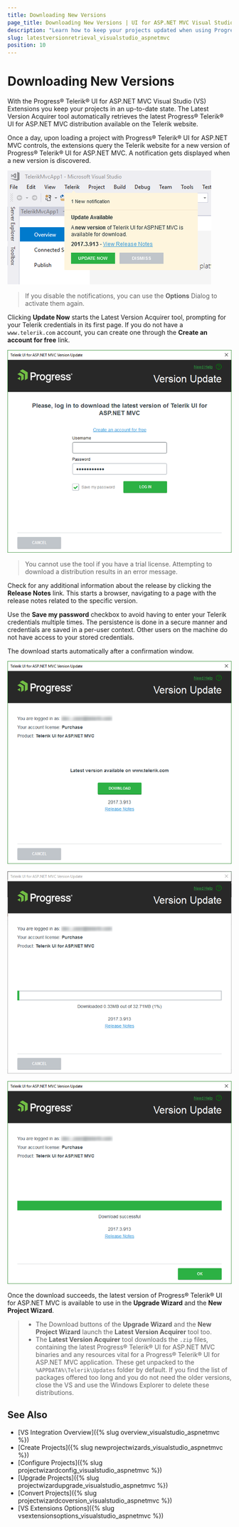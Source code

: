 ```yaml
---
title: Downloading New Versions
page_title: Downloading New Versions | UI for ASP.NET MVC Visual Studio Integration
description: "Learn how to keep your projects updated when using Progress&reg; Telerik&reg; UI for ASP.NET MVC."
slug: latestversionretrieval_visualstudio_aspnetmvc
position: 10
---
```


# Downloading New Versions

With the Progress&reg; Telerik&reg; UI for ASP.NET MVC Visual Studio (VS) Extensions you keep your projects in an up-to-date state. The Latest Version Acquirer tool automatically retrieves the latest Progress&reg; Telerik&reg; UI for ASP.NET MVC distribution available on the Telerik website.

Once a day, upon loading a project with Progress&reg; Telerik&reg; UI for ASP.NET MVC controls, the extensions query the Telerik website for a new version of Progress&reg; Telerik&reg; UI for ASP.NET MVC. A notification gets displayed when a new version is discovered.

![A displayed notification upon locating a new Telerik UI for ASP.NET MVC version](images/notification.png)

> If you disable the notifications, you can use the **Options** Dialog to activate them again.

Clicking **Update Now** starts the Latest Version Acquirer tool, prompting for your Telerik credentials in its first page. If you do not have a `www.telerik.com` account, you can create one through the **Create an account for free** link.

![The Get the Latest Version dialog](images/lva1.png)

> You cannot use the tool if you have a trial license. Attempting to download a distribution results in an error message.

Check for any additional information about the release by clicking the **Release Notes** link. This starts a browser, navigating to a page with the release notes related to the specific version.

Use the **Save my password** checkbox to avoid having to enter your Telerik credentials multiple times. The persistence is done in a secure manner and credentials are saved in a per-user context. Other users on the machine do not have access to your stored credentials.

The download starts automatically after a confirmation window.

![The dialog indicating the download progress, getting the latest version](images/lva2.png)

![The dialog indicating the download progress, getting the latest version](images/lva3.png)

![The dialog indicating the download progress, getting the latest version](images/lva4.png)

Once the download succeeds, the latest version of Progress&reg; Telerik&reg; UI for ASP.NET MVC is available to use in the **Upgrade Wizard** and the **New Project Wizard**.

> * The Download buttons of the **Upgrade Wizard** and the **New Project Wizard** launch the **Latest Version Acquirer** tool too.
> * The **Latest Version Acquirer** tool downloads the `.zip` files, containing the latest Progress&reg; Telerik&reg; UI for ASP.NET MVC binaries and any resources vital for a Progress&reg; Telerik&reg; UI for ASP.NET MVC application. These get unpacked to the `%APPDATA%\Telerik\Updates` folder by default. If you find the list of packages offered too long and you do not need the older versions, close the VS and use the Windows Explorer to delete these distributions.

## See Also

* [VS Integration Overview]({% slug overview_visualstudio_aspnetmvc %})
* [Create Projects]({% slug newprojectwizards_visualstudio_aspnetmvc %})
* [Configure Projects]({% slug projectwizardconfig_visualstudio_aspnetmvc %})
* [Upgrade Projects]({% slug projectwizardupgrade_visualstudio_aspnetmvc %})
* [Convert Projects]({% slug projectwizardcoversion_visualstudio_aspnetmvc %})
* [VS Extensions Options]({% slug vsextensionsoptions_visualstudio_aspnetmvc %})
